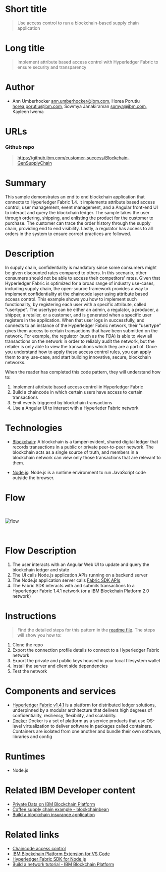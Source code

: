 # Short title

> Use access control to run a blockchain-based supply chain application

# Long title

> Implement attribute based access control with Hyperledger Fabric to ensure security 
and transparency 

# Author

* Ann Umberhocker <ann.umberhocker@ibm.com>, Horea Porutiu <horea.porutiu@ibm.com>, Sowmya Janakiraman <somya@ibm.com>, Kayleen Iwema

# URLs

### Github repo

> https://github.ibm.com/customer-success/Blockchain-GenSupplyChain


# Summary

This sample demonstrates an end to end blockchain application that connects to Hyperledger Fabric 1.4. It implements attribute based access control, user management,
event management, and a Angular front-end UI to interact and query the blockchain ledger. The 
sample takes the user through ordering, shipping, and enlisting the product for the customer to 
purchase. The customer can trace the order history through the supply chain, providing 
end to end visibility. Lastly, a regulator has access to all orders in the system to ensure 
correct practices are followed. 

# Description

In supply chain, confidentiality is mandatory since some consumers might be given 
discounted rates compared to others. In this scenario, other consumers should not be able to access 
their competitors' rates. Given that Hyperledger Fabric is optimized for a broad range of 
industry use-cases, including supply chain, the open-source framework provides a way to implement 
confidentiality at the chaincode layer using attribute based access control. This example shows you 
how to implement such functionality, by registering each user with a specific attribute, called "usertype".
The usertype can be either an admin, a regulator, a producer, a shipper, a retailer, or a 
customer, and is generated when a specific user registers in the application. When that user logs in
successfully, and connects to an instance of the Hyperledger Fabric network, their "usertype" gives them access to certain transactions that have been submitted on the network. For example,
the regulator (such as the FDA) is able to view all transactions on the network in order to reliably audit
the network, but the retailer is only able to view the transactions which they are a part of. Once you
understand how to apply these access control rules, you can apply them to any use-case, and 
start building innovative, secure, blockchain networks. 

When the reader has completed this code pattern, they will understand how to:

1. Implement attribute based access control in Hyperledger Fabric
2. Build a chaincode in which certain users have access to certain transactions
3. Emit events triggered by blockchain transactions
4. Use a Angular UI to interact with a Hyperleder Fabric network

# Technologies

* [Blockchain](https://developer.ibm.com/technologies/blockchain/): A blockchain is a tamper-evident, shared digital ledger that records transactions in a public or private peer-to-peer network. The blockchain acts as a single source of truth, and members in a blockchain network can view only those transactions that are relevant to them.

* [Node.js](https://developer.ibm.com/technologies/node-js/): Node.js is a runtime environment to run JavaScript code outside the browser.

# Flow

<br>
<p align="center">

![flow](https://github.ibm.com/customer-success/Blockchain-GenSupplyChain/blob/master/images/GenericAppFlow.png)

</p>
<br>

# Flow Description
1. The user interacts with an Angular Web UI to update and query the blockchain ledger and state
2. The UI calls Node.js application APIs running on a backend server
3. The Node.js application server calls [Fabric SDK APIs](https://fabric-sdk-node.github.io/release-1.4/index.html) 
4. The Fabric SDK interacts with and submits transactions to a Hyperledger Fabric 1.4.1 network (or a IBM Blockchain Platform 2.0 network)

# Instructions

> Find the detailed steps for this pattern in the [readme file](https://github.ibm.com/customer-success/Blockchain-GenSupplyChain#setup-for-building-and-running-the-application-from-this-git-code-repo). The steps will show you how to:

1. Clone the repo
2. Export the connection profile details to connect to a Hyperledger Fabric network
3. Export the private and public keys housed in your local filesystem wallet
4. Install the server and client side dependencies
5. Test the network 

# Components and services

+ [Hyperledger Fabric v1.4.1](https://hyperledger-fabric.readthedocs.io) is a platform for distributed ledger solutions, underpinned by a modular architecture that delivers high degrees of confidentiality, resiliency, flexibility, and scalability.
+ [Docker](https://www.docker.com/) Docker is a set of platform as a service products that use OS-level virtualization to deliver software in packages called containers. Containers are isolated from one another and bundle their own software, libraries and config

# Runtimes

* Node.js

# Related IBM Developer content
* [Private Data on IBM Blockchain Platform](https://github.com/IBM/private-data-collections-on-fabric)
* [Coffee supply chain example - blockchainbean](https://github.com/IBM/blockchainbean2)
* [Build a blockchain insurance application](https://github.com/IBM/build-blockchain-insurance-app)

# Related links
* [Chaincode access control](https://hyperledger-fabric.readthedocs.io/en/release-2.0/chaincode4ade.html#chaincode-access-control)
* [IBM Blockchain Platform Extension for VS Code](https://marketplace.visualstudio.com/items?itemName=IBMBlockchain.ibm-blockchain-platform)
* [Hyperledger Fabric SDK for Node.js](https://hyperledger.github.io/fabric-sdk-node/release-1.4/index.html)
* [Build a network tutorial - IBM Blockchain Platform](https://cloud.ibm.com/docs/services/blockchain/howto?topic=blockchain-ibp-console-build-network#ibp-console-build-network)



